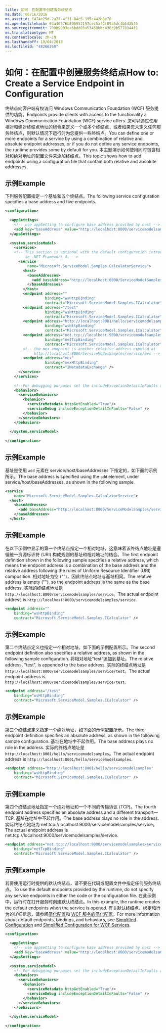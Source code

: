 ```yaml
---
title: 如何：在配置中创建服务终结点
ms.date: 06/16/2016
ms.assetid: f474e25d-2a27-4f31-84c5-395c442b8e70
ms.openlocfilehash: 63a40576b805952197cec5af2f89a5dc4b5d3545
ms.sourcegitcommit: 700b9003ea6bdd83a53458bbc436c9b5778344f1
ms.translationtype: MT
ms.contentlocale: zh-CN
ms.lasthandoff: 10/04/2018
ms.locfileid: "48266268"
---
```

# <a name="how-to-create-a-service-endpoint-in-configuration"></a><span data-ttu-id="f4a20-102">如何：在配置中创建服务终结点</span><span class="sxs-lookup"><span data-stu-id="f4a20-102">How to: Create a Service Endpoint in Configuration</span></span>
<span data-ttu-id="f4a20-103">终结点向客户端有权访问 Windows Communication Foundation (WCF) 服务提供的功能。</span><span class="sxs-lookup"><span data-stu-id="f4a20-103">Endpoints provide clients with access to the functionality a Windows Communication Foundation (WCF) service offers.</span></span> <span data-ttu-id="f4a20-104">您可以通过使用相对和绝对终结点地址的组合来定义一个或多个终结点，或者如果您未定义任何服务终结点，则默认情况下运行时为您提供一些终结点。</span><span class="sxs-lookup"><span data-stu-id="f4a20-104">You can define one or more endpoints for a service by using a combination of relative and absolute endpoint addresses, or if you do not define any service endpoints, the runtime provides some by default for you.</span></span> <span data-ttu-id="f4a20-105">本主题演示如何使用同时包含相对和绝对地址的配置文件来添加终结点。</span><span class="sxs-lookup"><span data-stu-id="f4a20-105">This topic shows how to add endpoints using a configuration file that contain both relative and absolute addresses.</span></span>  
  
## <a name="example"></a><span data-ttu-id="f4a20-106">示例</span><span class="sxs-lookup"><span data-stu-id="f4a20-106">Example</span></span>  
 <span data-ttu-id="f4a20-107">下列服务配置指定一个基址和五个终结点。</span><span class="sxs-lookup"><span data-stu-id="f4a20-107">The following service configuration specifies a base address and five endpoints.</span></span>  
  
```xml  
<configuration>  
  
  <appSettings>  
    <!-- use appSetting to configure base address provided by host -->  
    <add key="baseAddress" value="http://localhost:8000/servicemodelsamples/service" />  
  </appSettings>  
  
  <system.serviceModel>  
    <services>  
    <!-- This section is optional with the default configuration introduced  
         in .NET Framework 4. -->  
      <service  
          name="Microsoft.ServiceModel.Samples.CalculatorService">  
        <host>  
          <baseAddresses>  
            <add baseAddress="http://localhost:8000/ServiceModelSamples/service"/>  
          </baseAddresses>  
        </host>  
        <endpoint address=""  
                  binding="wsHttpBinding"  
                  contract="Microsoft.ServiceModel.Samples.ICalculator" />  
        <endpoint address="/test"  
                  binding="wsHttpBinding"  
                  contract="Microsoft.ServiceModel.Samples.ICalculator" />  
        <endpoint address="http://localhost:8001/hello/servicemodelsamples"  
                  binding="wsHttpBinding"  
                  contract="Microsoft.ServiceModel.Samples.ICalculator" />  
        <endpoint address="net.tcp://localhost:9000/servicemodelsamples/service"  
                  binding="netTcpBinding"  
                  contract="Microsoft.ServiceModel.Samples.ICalculator" />  
        <!-- the mex endpoint is another relative address exposed at   
             http://localhost:8000/ServiceModelSamples/service/mex -->  
        <endpoint address="mex"  
                  binding="mexHttpBinding"  
                  contract="IMetadataExchange" />  
      </service>  
    </services>  
  
    <!--For debugging purposes set the includeExceptionDetailInFaults attribute to true-->  
    <behaviors>  
      <serviceBehaviors>  
        <behavior>  
          <serviceMetadata httpGetEnabled="True"/>  
          <serviceDebug includeExceptionDetailInFaults="False" />  
        </behavior>  
      </serviceBehaviors>  
    </behaviors>  
  
  </system.serviceModel>  
  
</configuration>  
```  
  
## <a name="example"></a><span data-ttu-id="f4a20-108">示例</span><span class="sxs-lookup"><span data-stu-id="f4a20-108">Example</span></span>  
 <span data-ttu-id="f4a20-109">基址是使用 `add` 元素在 service/host/baseAddresses 下指定的，如下面的示例所示。</span><span class="sxs-lookup"><span data-stu-id="f4a20-109">The base address is specified using the `add` element, under service/host/baseAddresses, as shown in the following sample.</span></span>  
  
```xml  
<service   
    name="Microsoft.ServiceModel.Samples.CalculatorService">  
  <host>  
    <baseAddresses>  
      <add baseAddress="http://localhost:8000/ServiceModelSamples/service"/>  
    </baseAddresses>  
  </host>  
```  
  
## <a name="example"></a><span data-ttu-id="f4a20-110">示例</span><span class="sxs-lookup"><span data-stu-id="f4a20-110">Example</span></span>  
 <span data-ttu-id="f4a20-111">在以下示例中显示的第一个终结点指定一个相对地址，这意味着该终结点地址是遵循统一资源标识符 (URI) 构成规则的基址和相对地址的结合。</span><span class="sxs-lookup"><span data-stu-id="f4a20-111">The first endpoint definition shown in the following sample specifies a relative address, which means the endpoint address is a combination of the base address and the relative address following the rules of Uniform Resource Identifier (URI) composition.</span></span> <span data-ttu-id="f4a20-112">相对地址为空 ("")，因此终结点地址与基址相同。</span><span class="sxs-lookup"><span data-stu-id="f4a20-112">The relative address is empty (""), so the endpoint address is the same as the base address.</span></span> <span data-ttu-id="f4a20-113">实际的终结点地址是`http://localhost:8000/servicemodelsamples/service`。</span><span class="sxs-lookup"><span data-stu-id="f4a20-113">The actual endpoint address is `http://localhost:8000/servicemodelsamples/service`.</span></span>  
  
```xml  
<endpoint address=""   
    binding="wsHttpBinding"  
    contract="Microsoft.ServiceModel.Samples.ICalculator" />  
```  
  
## <a name="example"></a><span data-ttu-id="f4a20-114">示例</span><span class="sxs-lookup"><span data-stu-id="f4a20-114">Example</span></span>  
 <span data-ttu-id="f4a20-115">第二个终结点定义也指定一个相对地址，如下面的示例配置所示。</span><span class="sxs-lookup"><span data-stu-id="f4a20-115">The second endpoint definition also specifies a relative address, as shown in the following sample configuration.</span></span> <span data-ttu-id="f4a20-116">将相对地址“test”追加到基址。</span><span class="sxs-lookup"><span data-stu-id="f4a20-116">The relative address, "test", is appended to the base address.</span></span> <span data-ttu-id="f4a20-117">实际的终结点地址是`http://localhost:8000/servicemodelsamples/service/test`。</span><span class="sxs-lookup"><span data-stu-id="f4a20-117">The actual endpoint address is `http://localhost:8000/servicemodelsamples/service/test`.</span></span>  
  
```xml  
<endpoint address="/test"  
    binding="wsHttpBinding"  
    contract="Microsoft.ServiceModel.Samples.ICalculator" />  
```  
  
## <a name="example"></a><span data-ttu-id="f4a20-118">示例</span><span class="sxs-lookup"><span data-stu-id="f4a20-118">Example</span></span>  
 <span data-ttu-id="f4a20-119">第三个终结点定义指定一个绝对地址，如下面的示例配置所示。</span><span class="sxs-lookup"><span data-stu-id="f4a20-119">The third endpoint definition specifies an absolute address, as shown in the following sample configuration.</span></span> <span data-ttu-id="f4a20-120">基址在地址中不起作用。</span><span class="sxs-lookup"><span data-stu-id="f4a20-120">The base address plays no role in the address.</span></span> <span data-ttu-id="f4a20-121">实际的终结点地址是`http://localhost:8001/hello/servicemodelsamples`。</span><span class="sxs-lookup"><span data-stu-id="f4a20-121">The actual endpoint address is `http://localhost:8001/hello/servicemodelsamples`.</span></span>  
  
```xml  
<endpoint address="http://localhost:8001/hello/servicemodelsamples"  
    binding="wsHttpBinding"  
    contract="Microsoft.ServiceModel.Samples.ICalculator" />  
```  
  
## <a name="example"></a><span data-ttu-id="f4a20-122">示例</span><span class="sxs-lookup"><span data-stu-id="f4a20-122">Example</span></span>  
 <span data-ttu-id="f4a20-123">第四个终结点地址指定一个绝对地址和一个不同的传输协议 (TCP)。</span><span class="sxs-lookup"><span data-stu-id="f4a20-123">The fourth endpoint address specifies an absolute address and a different transport—TCP.</span></span> <span data-ttu-id="f4a20-124">基址在地址中不起作用。</span><span class="sxs-lookup"><span data-stu-id="f4a20-124">The base address plays no role in the address.</span></span> <span data-ttu-id="f4a20-125">实际终结点地址为 net.tcp://localhost:9000/servicemodelsamples/service。</span><span class="sxs-lookup"><span data-stu-id="f4a20-125">The actual endpoint address is net.tcp://localhost:9000/servicemodelsamples/service.</span></span>  
  
```xml  
<endpoint address="net.tcp://localhost:9000/servicemodelsamples/service"  
    binding="netTcpBinding"  
    contract="Microsoft.ServiceModel.Samples.ICalculator" />  
```  
  
## <a name="example"></a><span data-ttu-id="f4a20-126">示例</span><span class="sxs-lookup"><span data-stu-id="f4a20-126">Example</span></span>  
 <span data-ttu-id="f4a20-127">若要使用运行时提供的默认终结点，请不要在代码或配置文件中指定任何服务终结点。</span><span class="sxs-lookup"><span data-stu-id="f4a20-127">To use the default endpoints provided by the runtime, do not specify any service endpoints in either the code or the configuration file.</span></span> <span data-ttu-id="f4a20-128">在此示例中，运行时在打开服务时创建默认终结点。</span><span class="sxs-lookup"><span data-stu-id="f4a20-128">In this example, the runtime creates the default endpoints when the service is opened.</span></span> <span data-ttu-id="f4a20-129">有关默认终结点、绑定和行为的详细信息，请参阅[简化配置](../../../../docs/framework/wcf/simplified-configuration.md)和 [WCF 服务的简化配置](../../../../docs/framework/wcf/samples/simplified-configuration-for-wcf-services.md)。</span><span class="sxs-lookup"><span data-stu-id="f4a20-129">For more information about default endpoints, bindings, and behaviors, see [Simplified Configuration](../../../../docs/framework/wcf/simplified-configuration.md) and [Simplified Configuration for WCF Services](../../../../docs/framework/wcf/samples/simplified-configuration-for-wcf-services.md).</span></span>  
  
```xml  
<configuration>  
  
  <appSettings>  
    <!-- use appSetting to configure base address provided by host -->  
    <add key="baseAddress" value="http://localhost:8000/servicemodelsamples/service" />  
  </appSettings>  
  
  <system.serviceModel>  
    <!--For debugging purposes set the includeExceptionDetailInFaults attribute to true-->  
    <behaviors>  
      <serviceBehaviors>  
        <behavior>  
          <serviceMetadata httpGetEnabled="True"/>  
          <serviceDebug includeExceptionDetailInFaults="False" />  
        </behavior>  
      </serviceBehaviors>  
    </behaviors>  
  
  </system.serviceModel>  
  
</configuration>  
```
